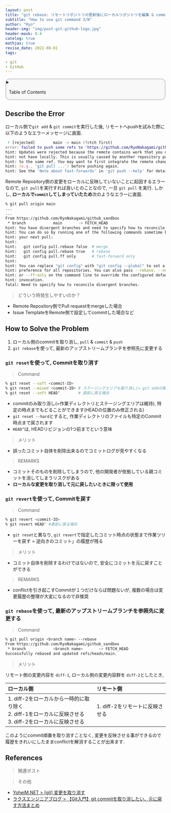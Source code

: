 ```yaml
---
layout: post
title: "git rebase: リモートリポジトリの更新後にローカルリポジトリを編集 & commitした場合のエラー対策"
subtitle: "How to use git command 3/N"
author: "Ryo"
header-img: "img/post-git-github-logo.jpg"
header-mask: 0.4
catelog: true
mathjax: true
revise_date: 2022-08-01
tags:

- git
- GitHub
---
```


<div style='border-radius: 1em; border-style:solid; border-color:#D3D3D3; background-color:#F8F8F8'>

<details>
<summary>
<p class="h4">&nbsp;&nbsp;Table of Contents</p>
</summary>
<!-- START doctoc generated TOC please keep comment here to allow auto update -->
<!-- DON'T EDIT THIS SECTION, INSTEAD RE-RUN doctoc TO UPDATE -->

- [Describe the Error](#describe-the-error)
- [How to Solve the Problem](#how-to-solve-the-problem)
  - [`git reset`を使って, Commitを取り消す](#git-reset%E3%82%92%E4%BD%BF%E3%81%A3%E3%81%A6-commit%E3%82%92%E5%8F%96%E3%82%8A%E6%B6%88%E3%81%99)
  - [`git revert`を使って, Commitを戻す](#git-revert%E3%82%92%E4%BD%BF%E3%81%A3%E3%81%A6-commit%E3%82%92%E6%88%BB%E3%81%99)
  - [`git rebase`を使って, 最新のアップストリームブランチを参照先に変更する](#git-rebase%E3%82%92%E4%BD%BF%E3%81%A3%E3%81%A6-%E6%9C%80%E6%96%B0%E3%81%AE%E3%82%A2%E3%83%83%E3%83%97%E3%82%B9%E3%83%88%E3%83%AA%E3%83%BC%E3%83%A0%E3%83%96%E3%83%A9%E3%83%B3%E3%83%81%E3%82%92%E5%8F%82%E7%85%A7%E5%85%88%E3%81%AB%E5%A4%89%E6%9B%B4%E3%81%99%E3%82%8B)
- [References](#references)

<!-- END doctoc generated TOC please keep comment here to allow auto update -->

</details>

</div>

## Describe the Error

ローカル側で`git add` & `git commit`を実行した後, リモートへpushを試みた際に以下のようなエラーメッセージに直面.

```zsh
 ! [rejected]        main -> main (fetch first)
error: failed to push some refs to 'https://github.com/RyoNakagami/github_sandbox.git'
hint: Updates were rejected because the remote contains work that you do
hint: not have locally. This is usually caused by another repository pushing
hint: to the same ref. You may want to first integrate the remote changes
hint: (e.g., 'git pull ...') before pushing again.
hint: See the 'Note about fast-forwards' in 'git push --help' for details.
```

Remote Repository側の変更をローカルに反映していないことに起因するエラーなので, `git pull`を実行すれば良いとのことなので, 
一旦 `git pull` を実行. しかし, **ローカルで`commit`してしまっていたため**次のようなエラーに直面.

```zsh
% git pull origin main
...
...
From https://github.com/RyoNakagami/github_sandbox
 * branch            main       -> FETCH_HEAD
hint: You have divergent branches and need to specify how to reconcile them.
hint: You can do so by running one of the following commands sometime before
hint: your next pull:
hint: 
hint:   git config pull.rebase false  # merge
hint:   git config pull.rebase true   # rebase
hint:   git config pull.ff only       # fast-forward only
hint: 
hint: You can replace "git config" with "git config --global" to set a default
hint: preference for all repositories. You can also pass --rebase, --no-rebase,
hint: or --ff-only on the command line to override the configured default per
hint: invocation.
fatal: Need to specify how to reconcile divergent branches.
```

> どういう時発生しやすいのか？

- Remote Repository側でPull requestをmergeした場合
- Issue TemplateをRemote側で設定してcommitした場合など

## How to Solve the Problem

1. ローカル側のcommitを取り消し, `pull` & `commit` & `push`
2. `git rebase`を使って, 最新のアップストリームブランチを参照先に変更する


### `git reset`を使って, Commitを取り消す

> Command

```zsh
% git reset --soft <commit-ID>
% git reset --mixed <commit-ID> # ステージングエリアも取り消し(= git addの取り消し)
% git reset --soft HEAD^        # 直前に戻る場合
```

- commitのみ取り消し(=作業ディレクトリとステージングエリアは維持), 特定の時点までもどることができます(HEADの位置のみ修正される)
- `git reset --hard`とすると, 作業ディレクトリのファイルも特定のCommit時点まで戻されます
- `HEAD^`は, HEADリビジョンの1つ前までという意味

> メリット

- 誤ったコミット自体を削除出来るのでコミットログが見やすくなる

> REMARKS

- コミットそのものを削除してしまうので, 他の開発者が依拠している親コミットを消してしまうリスクがある
- **ローカルな変更を取り消して元に戻したいときに限って使用**


### `git revert`を使って, Commitを戻す

> Command

```zsh
% git revert <commit-ID>
% git revert HEAD^ #直前に戻る場合
```

- `git reset`と異なり, `git revert`で指定したコミット時点の状態まで作業ツリーを戻す = 逆向きのコミット」の履歴が残る

> メリット

- コミット自体を削除するわけではないので, 安全にコミットを元に戻すことができる

> REMARKS

- conflictを引き起こすCommitが１つだけならば問題ないが, 複数の場合は変更履歴の整理が大変になるので非推奨


### `git rebase`を使って, 最新のアップストリームブランチを参照先に変更する

> Command

```zsh
% git pull origin <branch name> --rebase
From https://github.com/RyoNakagami/github_sandbox
 * branch            <branch name>       -> FETCH_HEAD
Successfully rebased and updated refs/heads/main.
```

> メリット

リモート側の変更内容を `diff-1`, ローカル側の変更内容群を `diff-2`としたとき, 


**ローカル側**|**リモート側**
:---|:---
1. diff-2をローカルから一時的に取り除く<br>2. diff-1をローカルに反映させる<br>3. diff-2をローカルに反映させる|1. diff-2をリモートに反映させる

このようにcommit順番を取り消すことなく, 変更を反映させる事ができるので履歴をきれいにしたままconflictを解消することが出来ます.


## References

> 関連ポスト



> その他

- [YoheiM.NET > [git] 変更を取り消す](https://www.yoheim.net/blog.php?q=20140201)
- [ラクスエンジニアブログ > 【Git入門】git commitを取り消したい、元に戻す方法まとめ](https://tech-blog.rakus.co.jp/entry/20210528/git#reset%E3%81%A7%E3%82%B3%E3%83%9F%E3%83%83%E3%83%88%E3%82%92%E5%8F%96%E3%82%8A%E6%B6%88%E3%81%97%E3%81%A6%E3%81%AA%E3%81%8B%E3%81%A3%E3%81%9F%E3%81%93%E3%81%A8%E3%81%99%E3%82%8B)
